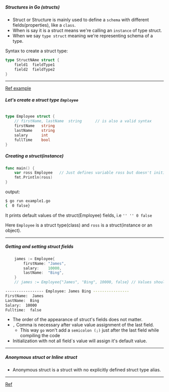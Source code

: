 

##### Structures in Go (structs)

- Struct or Structure is mainly used to define a `schema` with different fields(properties), like a `class`.
- When is say it is a struct means we're calling an `instance` of type struct.
- When we say `type struct` meaning we're representing schema of a type.

Syntax to create a struct type:

```go
type StructNAme struct {
    field1  fieldType1
    field2  fieldType2 
}
```

-----
[Ref example](example1.go)

##### Let's create a struct type `Employee`

```go

type Employee struct {
	// firstName, lastName	string		// is also a valid syntax
	firstName	string
	lastName	string
	salary		int
	fullTime	bool
}
```

##### Creating a struct(instance)

```go
func main() {
	var ross Employee   // Just defines variable ross but doesn't initializes it. 
	fmt.Println(ross)
}
```

output:
```bash
$ go run example1.go 
{  0 false}
```
It prints default values of the struct(Employee) fields, i.e `'' '' 0 false`

Here `Employee` is a struct type(class) and `ross` is a struct(instance or an object).

-----
##### Getting and setting struct fields

```go
	james := Employee{
		firstName: "James",
		salary:    10000,
		lastName:  "Bing",
	}
	// james := Employee{"James", "Bing", 10000, false} // Values should be provided in order when field names are not provided

```
```bash
----------------- Employee: James Bing ----------------
FirstName:  James
LastName:  Bing
Salary:  10000
Fulltime:  false
```

- The order of the appearance of struct's fields does not matter.
- `,` Comma is necessary after value value assignment of the last field. 
  - This way `go` won't add a `semicolon (;)` just after the last field while compiling the code  
- Initialization with not all field`s value will assign it's default value.


-----

##### Anonymous struct or Inline struct
- Anonymous struct is a struct with no explicitly defined struct type alias.
































-----
[Ref](https://medium.com/rungo/structures-in-go-76377cc1)